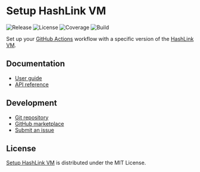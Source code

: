 # Setup HashLink VM
![Release](https://flat.badgen.net/badge/action/v1.2.1/blue) ![License](https://flat.badgen.net/badge/license/MIT/blue) ![Coverage](https://flat.badgen.net/coveralls/c/bitbucket/cedx/setup-hashlink) ![Build](https://badgen.net/github/checks/cedx/setup-hashlink)

Set up your [GitHub Actions](https://docs.github.com/en/actions) workflow with a specific version of the [HashLink VM](https://hashlink.haxe.org).

## Documentation
- [User guide](https://bitbucket.org/cedx/setup-hashlink/wiki)
- [API reference](https://cedx.github.io/setup-hashlink)

## Development
- [Git repository](https://bitbucket.org/cedx/setup-hashlink)
- [GitHub marketplace](https://github.com/marketplace/actions/setup-hashlink-vm)
- [Submit an issue](https://bitbucket.org/cedx/setup-hashlink/issues)

## License
[Setup HashLink VM](https://bitbucket.org/cedx/setup-hashlink) is distributed under the MIT License.
